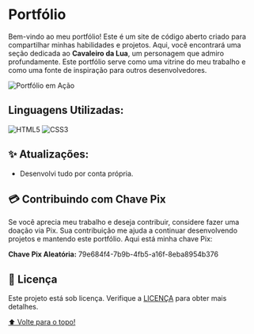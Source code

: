 # Portfólio

Bem-vindo ao meu portfólio! Este é um site de código aberto criado para compartilhar minhas habilidades e projetos. Aqui, você encontrará uma seção dedicada ao **Cavaleiro da Lua**, um personagem que admiro profundamente. Este portfólio serve como uma vitrine do meu trabalho e como uma fonte de inspiração para outros desenvolvedores.

![Portfólio em Ação](images/preview.jpg)

## Linguagens Utilizadas:
![HTML5](https://img.shields.io/badge/HTML5-E34F26?style=for-the-badge&logo=html5&logoColor=white)
![CSS3](https://img.shields.io/badge/CSS3-1572B6?style=for-the-badge&logo=css3&logoColor=white)

## ✨ Atualizações:

- Desenvolvi tudo por conta própria.

## 💳 Contribuindo com Chave Pix

Se você aprecia meu trabalho e deseja contribuir, considere fazer uma doação via Pix. Sua contribuição me ajuda a continuar desenvolvendo projetos e mantendo este portfólio. Aqui está minha chave Pix:

**Chave Pix Aleatória:** 79e684f4-7b9b-4fb5-a16f-8eba8954b376

## 📝 Licença

Este projeto está sob licença. Verifique a [LICENÇA](LICENSE) para obter mais detalhes.

[⬆️ Volte para o topo!](https://github.com/DentinhoJs/meu-portifolio)
